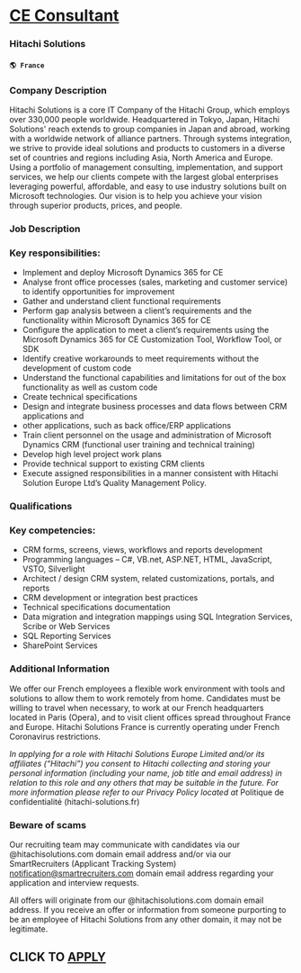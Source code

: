 # [CE Consultant](https://www.remotewlb.com/apply/ce-consultant-67107)  
### Hitachi Solutions  
#### `🌎 France`  

### Company Description

Hitachi Solutions is a core IT Company of the Hitachi Group, which employs over 330,000 people worldwide. Headquartered in Tokyo, Japan, Hitachi Solutions' reach extends to group companies in Japan and abroad, working with a worldwide network of alliance partners. Through systems integration, we strive to provide ideal solutions and products to customers in a diverse set of countries and regions including Asia, North America and Europe. Using a portfolio of management consulting, implementation, and support services, we help our clients compete with the largest global enterprises leveraging powerful, affordable, and easy to use industry solutions built on Microsoft technologies. Our vision is to help you achieve your vision through superior products, prices, and people.

### Job Description

### Key responsibilities:

  * Implement and deploy Microsoft Dynamics 365 for CE
  * Analyse front office processes (sales, marketing and customer service) to identify opportunities for improvement
  * Gather and understand client functional requirements
  * Perform gap analysis between a client’s requirements and the functionality within Microsoft Dynamics 365 for CE
  * Configure the application to meet a client’s requirements using the Microsoft Dynamics 365 for CE Customization Tool, Workflow Tool, or SDK
  * Identify creative workarounds to meet requirements without the development of custom code
  * Understand the functional capabilities and limitations for out of the box functionality as well as custom code
  * Create technical specifications
  * Design and integrate business processes and data flows between CRM applications and
  * other applications, such as back office/​ERP applications
  * Train client personnel on the usage and administration of Microsoft Dynamics CRM (functional user training and technical training)
  * Develop high level project work plans
  * Provide technical support to existing CRM clients
  * Execute assigned responsibilities in a manner consistent with Hitachi Solution Europe Ltd’s Quality Management Policy.

### Qualifications

### Key competencies:

  * CRM forms, screens, views, workflows and reports development
  * Programming languages – C#, VB.net, ASP.NET, HTML, JavaScript, VSTO, Silverlight
  * Architect / design CRM system, related customizations, portals, and reports
  * CRM development or integration best practices
  * Technical specifications documentation
  * Data migration and integration mappings using SQL Integration Services, Scribe or Web Services
  * SQL Reporting Services
  * SharePoint Services

### Additional Information

We offer our French employees a flexible work environment with tools and solutions to allow them to work remotely from home. Candidates must be willing to travel when necessary, to work at our French headquarters located in Paris (Opera), and to visit client offices spread throughout France and Europe. Hitachi Solutions France is currently operating under French Coronavirus restrictions.

 _In applying for a role with Hitachi Solutions Europe Limited and/or its affiliates (“Hitachi”) you consent to Hitachi collecting and storing your personal information (including your name, job title and email address) in relation to this role and any others that may be suitable in the future. For more information please refer to our Privacy Policy located at_ Politique de confidentialité (hitachi-solutions.fr)

### Beware of scams

Our recruiting team may communicate with candidates via our @hitachisolutions.com domain email address and/or via our SmartRecruiters (Applicant Tracking System) notification@smartrecruiters.com domain email address regarding your application and interview requests.

All offers will originate from our @hitachisolutions.com domain email address. If you receive an offer or information from someone purporting to be an employee of Hitachi Solutions from any other domain, it may not be legitimate.

  
## CLICK TO [APPLY](https://www.remotewlb.com/apply/ce-consultant-67107)

